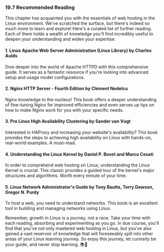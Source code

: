 ### 19.7 Recommended Reading 

This chapter has acquainted you with the essentials of web hosting in the Linux environment. We've scratched the surface, but there's indeed so much more to learn and explore! Here's a curated list of further reading. Each of them holds a wealth of knowledge you'll find incredibly useful to deepen your understanding and widen your expertise.

#### 1. **Linux Apache Web Server Administration (Linux Library) by Charles Aulds**
   Dive deeper into the world of Apache HTTPD with this comprehensive guide. It serves as a fantastic resource if you're looking into advanced setup and usage model configurations.

#### 2. **Nginx HTTP Server - Fourth Edition by Clément Nedelcu**
   Nginx knowledge to the nucleus! This book offers a deeper understanding of fine-tuning Nginx for improved efficiencies and even serves up tips on how to make Nginx work for you with your specific needs.

#### 3. **Pro Linux High Availability Clustering by Sander van Vugt**
   Interested in HAProxy and increasing your website's availability? This book provides the steps to achieving high availability on Linux with hands-on, real-world examples. A must-read.

#### 4. **Understanding the Linux Kernel by Daniel P. Bovet and Marco Cesati**
   In order to comprehend web hosting on Linux, understanding the Linux Kernel is crucial. This classic provides a guided tour of the kernel's major structures and algorithms. Worth every minute of your time.

#### 5. **Linux Network Administrator's Guide by Tony Bautts, Terry Dawson, Gregor N. Purdy**
   To host a web, you need to understand networks. This book is an excellent tool in building and managing networks using Linux.

Remember, growth in Linux is a journey, not a race. Take your time with each reading, absorbing and experimenting as you go. In due course, you'll find that you've not only mastered web hosting in Linux, but you've also gained a vast reservoir of knowledge that will foreseeably spill into other areas of your Linux learning journey. So enjoy this journey, let curiosity be your guide, and never stop learning. 📚🌟